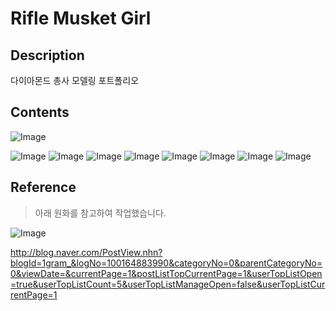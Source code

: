 # Rifle Musket Girl
## Description
다이아몬드 총사 모델링 포트폴리오

## Contents
![Image](./thumbnail.png)

![Image](./b1.png)
![Image](./b2.png)
![Image](./b3.png)
![Image](./Bmap001M.png)
![Image](./Bmap002M.png)
![Image](./mapdata.png)
![Image](./nowire.png)
![Image](./wired.png)

## Reference
> 아래 원화를 참고하여 작업했습니다.

![Image](./concept.png)

http://blog.naver.com/PostView.nhn?blogId=1gram_&logNo=100164883990&categoryNo=0&parentCategoryNo=0&viewDate=&currentPage=1&postListTopCurrentPage=1&userTopListOpen=true&userTopListCount=5&userTopListManageOpen=false&userTopListCurrentPage=1
